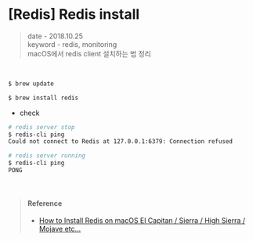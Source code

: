 # [Redis] Redis install
> date - 2018.10.25  
> keyword - redis, monitoring  
> macOS에서 redis client 설치하는 법 정리

<br>

```sh
$ brew update

$ brew install redis
```

* check
```sh
# redis server stop
$ redis-cli ping
Could not connect to Redis at 127.0.0.1:6379: Connection refused

# redis server running
$ redis-cli ping
PONG
```

<br>

> #### Reference
> * [How to Install Redis on macOS El Capitan / Sierra / High Sierra / Mojave etc…](https://medium.com/@djamaldg/install-use-redis-on-macos-sierra-432ab426640e)
